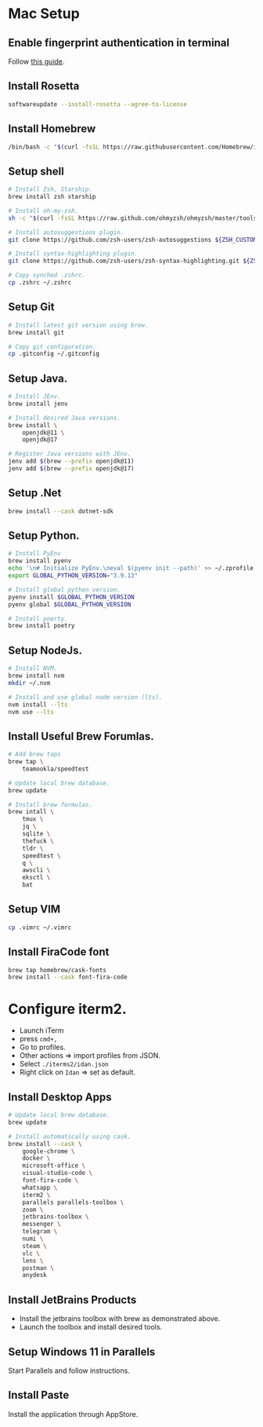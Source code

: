 # Mac Setup
## Enable fingerprint authentication in terminal
Follow [this guide](https://dev.to/equiman/how-to-use-macos-s-touch-id-on-terminal-5fhg).

## Install Rosetta
```bash
softwareupdate --install-rosetta --agree-to-license
``` 

## Install Homebrew
```bash
/bin/bash -c "$(curl -fsSL https://raw.githubusercontent.com/Homebrew/install/HEAD/install.sh)"
```

## Setup shell
```bash
# Install Zsh, Starship.
brew install zsh starship

# Install oh-my-zsh.
sh -c "$(curl -fsSL https://raw.github.com/ohmyzsh/ohmyzsh/master/tools/install.sh)"

# Install autosuggestions plugin.
git clone https://github.com/zsh-users/zsh-autosuggestions ${ZSH_CUSTOM:-~/.oh-my-zsh/custom}/plugins/zsh-autosuggestions

# Install syntax-highlighting plugin.
git clone https://github.com/zsh-users/zsh-syntax-highlighting.git ${ZSH_CUSTOM:-~/.oh-my-zsh/custom}/plugins/zsh-syntax-highlighting

# Copy synched .zshrc.
cp .zshrc ~/.zshrc
```

## Setup Git
```bash
# Install latest git version using brew.
brew install git

# Copy git configuration.
cp .gitconfig ~/.gitconfig
```

## Setup Java.
```bash
# Install JEnv.
brew install jenv 

# Install desired Java versions.
brew install \
    openjdk@11 \
    openjdk@17

# Register Java versions with JEnv.
jenv add $(brew --prefix openjdk@11)
jenv add $(brew --prefix openjdk@17)
```

## Setup .Net
```bash
brew install --cask dotnet-sdk
```

## Setup Python.
```bash
# Install PyEnv
brew install pyenv
echo '\n# Initialize PyEnv.\neval $(pyenv init --path)' >> ~/.zprofile
export GLOBAL_PYTHON_VERSION="3.9.13"

# Install global python version.
pyenv install $GLOBAL_PYTHON_VERSION
pyenv global $GLOBAL_PYTHON_VERSION

# Install poerty.
brew install poetry
```

## Setup NodeJs.
```bash
# Install NVM.
brew install nvm
mkdir ~/.nvm

# Install and use global node version (lts).
nvm install --lts
nvm use --lts
```

## Install Useful Brew Forumlas.
```bash
# Add brew taps
brew tap \
    teamookla/speedtest

# Update local brew database.
brew update

# Install brew formulas.
brew intall \
    tmux \
    jq \
    sqlite \
    thefuck \
    tldr \
    speedtest \
    q \
    awscli \
    eksctl \
    bat
```

## Setup VIM
```bash
cp .vimrc ~/.vimrc
```

## Install FiraCode font
```bash
brew tap homebrew/cask-fonts
brew install --cask font-fira-code
```

# Configure iterm2.
- Launch iTerm
- press `cmd+,` 
- Go to profiles.
- Other actions => import profiles from JSON.
- Select `./iterms2/idan.json`
- Right click on `Idan` => set as default.

## Install Desktop Apps
```bash
# Update local brew database.
brew update

# Install automatically using cask.
brew install --cask \
    google-chrome \
    docker \
    microsoft-office \
    visual-studio-code \
    font-fira-code \
    whatsapp \
    iterm2 \
    parallels parallels-toolbox \
    zoom \
    jetbrains-toolbox \
    messenger \
    telegram \
    numi \
    steam \
    vlc \
    lens \
    postman \
    anydesk
```

## Install JetBrains Products
- Install the jetbrains toolbox with brew as demonstrated above.
- Launch the toolbox and install desired tools.

## Setup Windows 11 in Parallels
Start Parallels and follow instructions.

## Install Paste
Install the application through AppStore.
